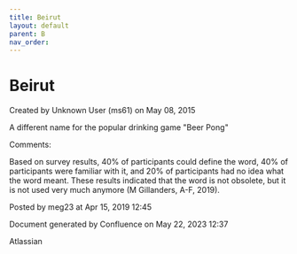 ```yaml
---
title: Beirut
layout: default
parent: B
nav_order:
---
```


# Beirut

Created by  Unknown User (ms61) on May 08, 2015

A different name for the popular drinking game &quot;Beer Pong&quot;

Comments:

Based on survey results, 40% of participants could define the word, 40% of participants were familiar with it, and 20% of participants had no idea what the word meant. These results indicated that the word is not obsolete, but it is not used very much anymore (M Gillanders, A-F, 2019).

Posted by meg23 at Apr 15, 2019 12:45

Document generated by Confluence on May 22, 2023 12:37

Atlassian
